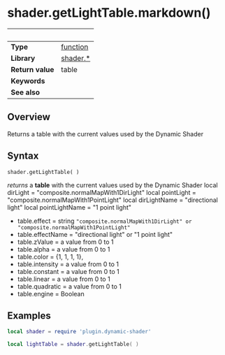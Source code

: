 # shader.getLightTable.markdown()

|                      | &nbsp; 
| -------------------- | ---------------------------------------------------------------
| __Type__             | [function](http://docs.coronalabs.com/api/type/Function.html)
| __Library__          | [shader.*](README.md)
| __Return value__     | table
| __Keywords__         | 
| __See also__         | 



## Overview

Returns a table with the current values used by the Dynamic Shader


## Syntax

	shader.getLightTable( )
  
  *returns* a __table__ with the current values used by the Dynamic Shader
  local dirLight = "composite.normalMapWith1DirLight"
local pointLight = "composite.normalMapWith1PointLight"
local dirLightName = "directional light"
local pointLightName = "1 point light"
  - table.effect = string
  `"composite.normalMapWith1DirLight" or "composite.normalMapWith1PointLight"`
  - table.effectName = "directional light" or "1 point light"
  - table.zValue = a value from 0 to 1 
  - table.alpha = a value from 0 to 1 
  - table.color = {1, 1, 1, 1}, 
  - table.intensity = a value from 0 to 1 
  - table.constant = a value from 0 to 1  
  - table.linear = a value from 0 to 1 
  - table.quadratic = a value from 0 to 1 
  - table.engine = Boolean
  
## Examples

``````lua
local shader = require 'plugin.dynamic-shader'

local lightTable = shader.getLightTable( )

``````
